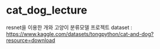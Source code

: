 # cat_dog_lecture
resnet을 이용한 개와 고양이 분류모델 프로젝트
dataset : https://www.kaggle.com/datasets/tongpython/cat-and-dog?resource=download
